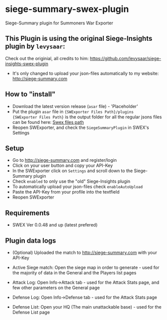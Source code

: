 # siege-summary-swex-plugin
Siege-Summary plugin for Summoners War Exporter

## This Plugin is using the original Siege-Insights plugin by `levysaar`:
Check out the originial, all credits to him: https://github.com/levysaar/siege-insights-swex-plugin
- It's only changed to upload your json-files automatically to my website: http://siege-summary.com

## How to "install"
- Download the latest version release (`asar` file) - 'Placeholder'
- Put the plugin `asar` file in `{SWExporter Files Path}/plugins`  
`{SWExporter Files Path}` is the output folder for all the regular jsons files  
can be found here: [Swex files path](https://i.imgur.com/V52VLlg.png)
- Reopen SWExporter, and check the `SiegeSummaryPlugin` in SWEX's Settings

## Setup
- Go to http://siege-summary.com and register/login
- Click on your user button and copy your API-Key
- In the SWExporter click on `Settings` and scroll down to the Siege-Summary plugin
- Check `enabled` to only use the "old" Siege-Insights plugin
- To automatically upload your json-files check `enableAutoUpload`
- Paste the API-Key from your profile into the textfield
- Reopen SWExporter

## Requirements
- SWEX Ver 0.0.48 and up (latest prefered)

## Plugin data logs
- (Optional) Uploaded the match to http://siege-summary.com with your API-Key

- Active Siege match: Open the siege map in order to generate - used for the majority of data in the General and the Players list pages
- Attack Log: Open Info->Attack tab - used for the Attack Stats page, and few other parameters on the General page
- Defense Log: Open Info->Defense tab - used for the Attack Stats page
- Defense List: Open your HQ (The main unattackable base) - used for the Defense List page
